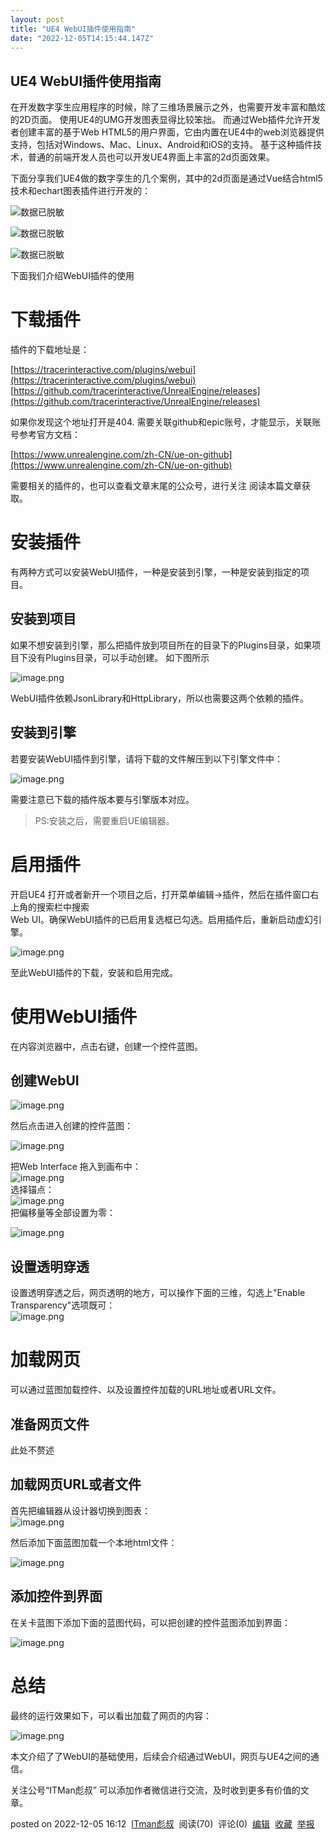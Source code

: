 ```yaml
---
layout: post
title: "UE4 WebUI插件使用指南"
date: "2022-12-05T14:15:44.147Z"
---
```

UE4 WebUI插件使用指南
---------------

在开发数字孪生应用程序的时候，除了三维场景展示之外，也需要开发丰富和酷炫的2D页面。 使用UE4的UMG开发图表显得比较笨拙。 而通过Web插件允许开发者创建丰富的基于Web HTML5的用户界面，它由内置在UE4中的web浏览器提供支持，包括对Windows、Mac、Linux、Android和iOS的支持。 基于这种插件技术，普通的前端开发人员也可以开发UE4界面上丰富的2d页面效果。

下面分享我们UE4做的数字孪生的几个案例，其中的2d页面是通过Vue结合html5技术和echart图表插件进行开发的：

![数据已脱敏](https://p9-juejin.byteimg.com/tos-cn-i-k3u1fbpfcp/7bdeb7fdb99d478898dfbf66fb0d96e8~tplv-k3u1fbpfcp-watermark.image?)

![数据已脱敏](https://p1-juejin.byteimg.com/tos-cn-i-k3u1fbpfcp/57142677c04d467bac4330e35d1b0dda~tplv-k3u1fbpfcp-watermark.image?)

![数据已脱敏](https://p1-juejin.byteimg.com/tos-cn-i-k3u1fbpfcp/e2d41e68f7e6441382320823f561ddf6~tplv-k3u1fbpfcp-watermark.image?)

下面我们介绍WebUI插件的使用

下载插件
====

插件的下载地址是：

[https://tracerinteractive.com/plugins/webui](https://tracerinteractive.com/plugins/webui)  
[https://github.com/tracerinteractive/UnrealEngine/releases](https://github.com/tracerinteractive/UnrealEngine/releases)

如果你发现这个地址打开是404. 需要关联github和epic账号，才能显示，关联账号参考官方文档：

[https://www.unrealengine.com/zh-CN/ue-on-github](https://www.unrealengine.com/zh-CN/ue-on-github)

需要相关的插件的，也可以查看文章末尾的公众号，进行关注 阅读本篇文章获取。

安装插件
====

有两种方式可以安装WebUI插件，一种是安装到引擎，一种是安装到指定的项目。

安装到项目
-----

如果不想安装到引擎，那么把插件放到项目所在的目录下的Plugins目录，如果项目下没有Plugins目录，可以手动创建。 如下图所示

![image.png](https://p1-juejin.byteimg.com/tos-cn-i-k3u1fbpfcp/9ff3e993725f41638b7a499f5c25cd4b~tplv-k3u1fbpfcp-watermark.image?)

WebUI插件依赖JsonLibrary和HttpLibrary，所以也需要这两个依赖的插件。

安装到引擎
-----

若要安装WebUI插件到引擎，请将下载的文件解压到以下引擎文件中：

![image.png](https://p3-juejin.byteimg.com/tos-cn-i-k3u1fbpfcp/1750b48aa9f347b9a80173aed6789d16~tplv-k3u1fbpfcp-watermark.image?)

需要注意已下载的插件版本要与引擎版本对应。

> PS:安装之后，需要重启UE编辑器。

启用插件
====

开启UE4 打开或者新开一个项目之后，打开菜单编辑->插件，然后在插件窗口右上角的搜索栏中搜索  
Web UI。确保WebUI插件的已启用复选框已勾选。启用插件后，重新启动虚幻引擎。

![image.png](https://p6-juejin.byteimg.com/tos-cn-i-k3u1fbpfcp/bf25d0a2b17349dd8b1d3018f07f3f4b~tplv-k3u1fbpfcp-watermark.image?)

至此WebUI插件的下载，安装和启用完成。

使用WebUI插件
=========

在内容浏览器中，点击右键，创建一个控件蓝图。

创建WebUI
-------

![image.png](https://p9-juejin.byteimg.com/tos-cn-i-k3u1fbpfcp/9e7efa98382244db8d790f8bf519dd82~tplv-k3u1fbpfcp-watermark.image?)

然后点击进入创建的控件蓝图：

![image.png](https://p6-juejin.byteimg.com/tos-cn-i-k3u1fbpfcp/2591387f27d34182bc2422605725dc58~tplv-k3u1fbpfcp-watermark.image?)

把Web Interface 拖入到画布中：  
![image.png](https://p3-juejin.byteimg.com/tos-cn-i-k3u1fbpfcp/990c4bbf1cea463fa28cda494c5e5c91~tplv-k3u1fbpfcp-watermark.image?)  
选择锚点：  
![image.png](https://p9-juejin.byteimg.com/tos-cn-i-k3u1fbpfcp/6814b9784f5f453cb673ff7649331813~tplv-k3u1fbpfcp-watermark.image?)  
把偏移量等全部设置为零：

![image.png](https://p3-juejin.byteimg.com/tos-cn-i-k3u1fbpfcp/5f4558da3cee4491915d5255833f7222~tplv-k3u1fbpfcp-watermark.image?)

设置透明穿透
------

设置透明穿透之后，网页透明的地方，可以操作下面的三维，勾选上"Enable Transparency"选项既可：  
![image.png](https://p9-juejin.byteimg.com/tos-cn-i-k3u1fbpfcp/11d735fb967a4226811232e9acd43de6~tplv-k3u1fbpfcp-watermark.image?)

加载网页
====

可以通过蓝图加载控件、以及设置控件加载的URL地址或者URL文件。

准备网页文件
------

此处不赘述

加载网页URL或者文件
-----------

首先把编辑器从设计器切换到图表：  
![image.png](https://p6-juejin.byteimg.com/tos-cn-i-k3u1fbpfcp/7ef40c7be1b14366b8cc42cdf44d319d~tplv-k3u1fbpfcp-watermark.image?)

然后添加下面蓝图加载一个本地html文件：

![image.png](https://p3-juejin.byteimg.com/tos-cn-i-k3u1fbpfcp/3591611a84794d47b2c509bdfb61214d~tplv-k3u1fbpfcp-watermark.image?)

添加控件到界面
-------

在关卡蓝图下添加下面的蓝图代码，可以把创建的控件蓝图添加到界面：

![image.png](https://p3-juejin.byteimg.com/tos-cn-i-k3u1fbpfcp/eda9508621fd4035973d2d03bea4325d~tplv-k3u1fbpfcp-watermark.image?)

总结
==

最终的运行效果如下，可以看出加载了网页的内容：

![image.png](https://p9-juejin.byteimg.com/tos-cn-i-k3u1fbpfcp/0d570c40e44146899e7298039741922b~tplv-k3u1fbpfcp-watermark.image?)

本文介绍了了WebUI的基础使用，后续会介绍通过WebUI，网页与UE4之间的通信。

关注公号“ITMan彪叔” 可以添加作者微信进行交流，及时收到更多有价值的文章。

posted on 2022-12-05 16:12  [ITman彪叔](https://www.cnblogs.com/flyfox1982/)  阅读(70)  评论(0)  [编辑](https://i.cnblogs.com/EditPosts.aspx?postid=16952617)  [收藏](javascript:void(0))  [举报](javascript:void(0))